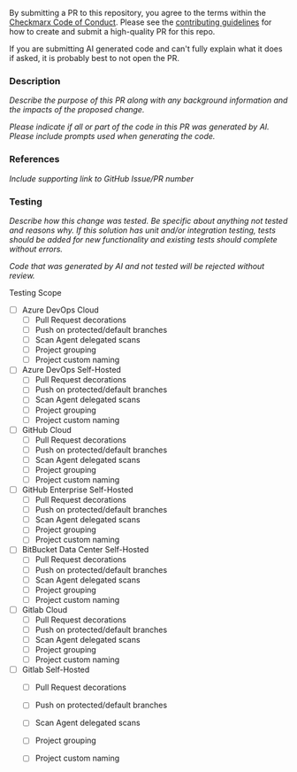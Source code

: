 By submitting a PR to this repository, you agree to the terms within the [Checkmarx Code of Conduct](../CODE-OF-CONDUCT.md). Please see the [contributing guidelines](../CONTRIBUTING.md) for how to create and submit a high-quality PR for this repo.

If you are submitting AI generated code and can't fully explain what it does if asked, it is probably best to not open the PR.

### Description

*Describe the purpose of this PR along with any background information and the impacts of the proposed change.*

*Please indicate if all or part of the code in this PR was generated by AI.  Please include prompts used when generating the code.*

### References

*Include supporting link to GitHub Issue/PR number*

### Testing

*Describe how this change was tested. Be specific about anything not tested and reasons why. If this solution has unit and/or integration testing, tests should be added for new functionality and existing tests should complete without errors.*

*Code that was generated by AI and not tested will be rejected without review.*

Testing Scope

- [ ] Azure DevOps Cloud
  - [ ] Pull Request decorations
  - [ ] Push on protected/default branches
  - [ ] Scan Agent delegated scans
  - [ ] Project grouping
  - [ ] Project custom naming
- [ ] Azure DevOps Self-Hosted
  - [ ] Pull Request decorations
  - [ ] Push on protected/default branches
  - [ ] Scan Agent delegated scans
  - [ ] Project grouping
  - [ ] Project custom naming
- [ ] GitHub Cloud
  - [ ] Pull Request decorations
  - [ ] Push on protected/default branches
  - [ ] Scan Agent delegated scans
  - [ ] Project grouping
  - [ ] Project custom naming
- [ ] GitHub Enterprise Self-Hosted
  - [ ] Pull Request decorations
  - [ ] Push on protected/default branches
  - [ ] Scan Agent delegated scans
  - [ ] Project grouping
  - [ ] Project custom naming
- [ ] BitBucket Data Center Self-Hosted
  - [ ] Pull Request decorations
  - [ ] Push on protected/default branches
  - [ ] Scan Agent delegated scans
  - [ ] Project grouping
  - [ ] Project custom naming
- [ ] Gitlab Cloud
  - [ ] Pull Request decorations
  - [ ] Push on protected/default branches
  - [ ] Scan Agent delegated scans
  - [ ] Project grouping
  - [ ] Project custom naming
- [ ] Gitlab Self-Hosted
  - [ ] Pull Request decorations
  - [ ] Push on protected/default branches
  - [ ] Scan Agent delegated scans
  - [ ] Project grouping
  - [ ] Project custom naming

